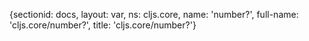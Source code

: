{sectionid: docs, layout: var, ns: cljs.core, name: 'number?', full-name: 'cljs.core/number?',
  title: 'cljs.core/number?'}

